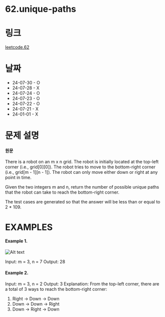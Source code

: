 # 62.unique-paths

# 링크

[leetcode.62](https://leetcode.com/problems/unique-paths/?envType=study-plan-v2&envId=leetcode-75)

# 날짜

- 24-07-30 - O
- 24-07-28 - X
- 24-07-24 - O
- 24-07-23 - O
- 24-07-22 - O
- 24-07-21 - X
- 24-01-01 - X

# 문제 설명

#### 원문

There is a robot on an m x n grid. The robot is initially located at the top-left corner (i.e., grid[0][0]). The robot tries to move to the bottom-right corner (i.e., grid[m - 1][n - 1]). The robot can only move either down or right at any point in time.

Given the two integers m and n, return the number of possible unique paths that the robot can take to reach the bottom-right corner.

The test cases are generated so that the answer will be less than or equal to 2 \* 109.

# EXAMPLES

#### Example 1.

![Alt text](https://assets.leetcode.com/uploads/2018/10/22/robot_maze.png)

Input: m = 3, n = 7
Output: 28

#### Example 2.

Input: m = 3, n = 2
Output: 3
Explanation: From the top-left corner, there are a total of 3 ways to reach the bottom-right corner:

1. Right -> Down -> Down
2. Down -> Down -> Right
3. Down -> Right -> Down
